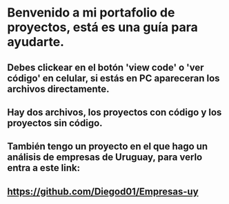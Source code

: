 # Benvenido a mi portafolio de proyectos, está es una guía para ayudarte.
## Debes clickear en el botón 'view code' o 'ver código' en celular, si estás en PC apareceran los archivos directamente.
## Hay dos archivos, los proyectos con código y los proyectos sin código. 


## También tengo un proyecto en el que hago un análisis de empresas de Uruguay, para verlo entra a este link:
## https://github.com/Diegod01/Empresas-uy
